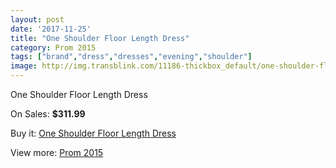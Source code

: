 ```yaml
---
layout: post
date: '2017-11-25'
title: "One Shoulder Floor Length Dress"
category: Prom 2015
tags: ["brand","dress","dresses","evening","shoulder"]
image: http://img.transblink.com/11186-thickbox_default/one-shoulder-floor-length-dress.jpg
---
```

One Shoulder Floor Length Dress

On Sales: **$311.99**
<a href="https://www.transblink.com/en/prom-2015/3637-one-shoulder-floor-length-dress.html"><amp-img layout="responsive" width="600" height="600" src="//img.transblink.com/11186-thickbox_default/one-shoulder-floor-length-dress.jpg" alt="One Shoulder Floor Length Dress 0" /></a>
<a href="https://www.transblink.com/en/prom-2015/3637-one-shoulder-floor-length-dress.html"><amp-img layout="responsive" width="600" height="600" src="//img.transblink.com/11187-thickbox_default/one-shoulder-floor-length-dress.jpg" alt="One Shoulder Floor Length Dress 1" /></a>

Buy it: [One Shoulder Floor Length Dress](https://www.transblink.com/en/prom-2015/3637-one-shoulder-floor-length-dress.html "One Shoulder Floor Length Dress")

View more: [Prom 2015](https://www.transblink.com/en/10-prom-2015 "Prom 2015")